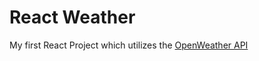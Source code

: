 # React Weather
My first React Project which utilizes the [OpenWeather API](https://openweathermap.org/)
